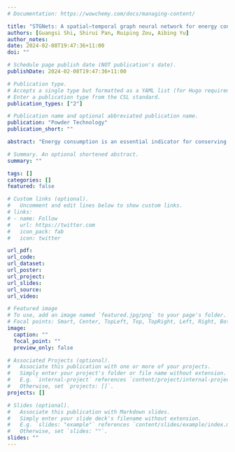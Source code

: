 ```yaml
---
# Documentation: https://wowchemy.com/docs/managing-content/

title: "STGNets: A spatial–temporal graph neural network for energy consumption prediction in cement industrial manufacturing processes"
authors: [Guangsi Shi, Shirui Pan, Ruiping Zou, Aibing Yu]
author_notes:
date: 2024-02-08T19:47:36+11:00
doi: ""

# Schedule page publish date (NOT publication's date).
publishDate: 2024-02-08T19:47:36+11:00

# Publication type.
# Accepts a single type but formatted as a YAML list (for Hugo requirements).
# Enter a publication type from the CSL standard.
publication_types: ["2"]

# Publication name and optional abbreviated publication name.
publication: "Powder Technology"
publication_short: ""

abstract: "Energy consumption is an essential indicator for conserving energy and reducing emissions in industrial manufacturing processes. However, the industrial production chain is a multi-variable, time-varying, nonlinear system, which poses significant challenges for energy consumption prediction, particularly under complex physical–chemical processes, even when the system is in a steady state. Furthermore, the poor accuracy cannot meet practical production requirements due to current prediction systems cannot integrate spatial–temporal information effectively. To solve this issue, this research provides a novel technique for final online goods quality prediction based on deep spatial–temporal graph neural networks (GNN). Our approach can capture hidden spatial information relationships and manage long-time sequences in the processing data by using a learnable dependency matrix and a stacked dilated convolution component. Moreover, these two primary components are organically merged into a single end-to-end optimization framework. The experimental results on the real-world test dataset demonstrate that our technique outperforms rival machine learning techniques. Our research exemplifies how graph deep learning architecture may be utilized to solve real-world problems in industries."

# Summary. An optional shortened abstract.
summary: ""

tags: []
categories: []
featured: false

# Custom links (optional).
#   Uncomment and edit lines below to show custom links.
# links:
# - name: Follow
#   url: https://twitter.com
#   icon_pack: fab
#   icon: twitter

url_pdf: 
url_code: 
url_dataset:
url_poster:
url_project:
url_slides:
url_source:
url_video:

# Featured image
# To use, add an image named `featured.jpg/png` to your page's folder. 
# Focal points: Smart, Center, TopLeft, Top, TopRight, Left, Right, BottomLeft, Bottom, BottomRight.
image:
  caption: ""
  focal_point: ""
  preview_only: false

# Associated Projects (optional).
#   Associate this publication with one or more of your projects.
#   Simply enter your project's folder or file name without extension.
#   E.g. `internal-project` references `content/project/internal-project/index.md`.
#   Otherwise, set `projects: []`.
projects: []

# Slides (optional).
#   Associate this publication with Markdown slides.
#   Simply enter your slide deck's filename without extension.
#   E.g. `slides: "example"` references `content/slides/example/index.md`.
#   Otherwise, set `slides: ""`.
slides: ""
---
```

